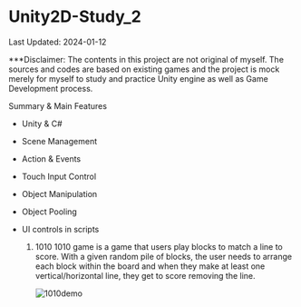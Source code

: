 # Unity2D-Study_2
Last Updated: 2024-01-12

***Disclaimer: The contents in this project are not original of myself. The sources and codes are based on existing games and the project is mock merely for myself to study and practice Unity engine as well as Game Development process.

Summary & Main Features
- Unity & C#
- Scene Management
- Action & Events
- Touch Input Control
- Object Manipulation
- Object Pooling
- UI controls in scripts

  1) 1010
  1010 game is a game that users play blocks to match a line to score. With a given random pile of blocks, the user needs to arrange each block within the board and when they make at least one vertical/horizontal line, they get to score removing the line.

     ![1010demo](https://github.com/Minwoo-K/Unity2D-Study_2/assets/112778695/97f61650-b610-4935-8359-40d757ff6514)
